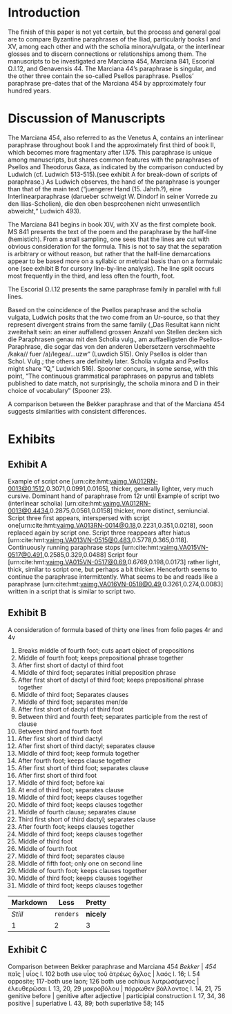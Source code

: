 # Introduction
The finish of this paper is not yet certain, but the process and general goal are to compare Byzantine paraphrases of the Iliad, particularly books I and XV, among each other and with the scholia minora/vulgata, or the interlinear glosses and to discern connections or relationships among them. The manuscripts to be investigated are Marciana 454, Marciana 841, Escorial Ω.I.12, and Genavensis 44. The Marciana 44’s paraphrase is singular, and the other three contain the so-called Psellos paraphrase. Psellos’ paraphrase pre-dates that of the Marciana 454 by approximately four hundred years. 
# Discussion of Manuscripts	
The Marciana 454, also referred to as the Venetus A, contains an interlinear paraphrase throughout book I and the approximately first third of book II, which becomes more fragmentary after I.175. This paraphrase is unique among manuscripts, but shares common features with the paraphrases of Psellos and Theodorus Gaza, as indicated by the comparison conducted by Ludwich (cf. Ludwich 513-515).(see exhibit A for break-down of scripts of paraphrase.) As Ludwich observes, the hand of the paraphrase is younger than that of the main text (“juengerer Hand (15. Jahrh.?), eine Interlinearparaphrase (darueber schweigt W. Dindorf in seiner Vorrede zu den Ilias-Scholien), die den oben besprcohenen nicht unwesentlich abweicht,“ Ludwich 493).

The Marciana 841 begins in book XIV, with XV as the first complete book. MS 841 presents the text of the poem and the paraphrase by the half-line (hemistich). From a small sampling, one sees that the lines are cut with obvious consideration for the formula. This is not to say that the separation is arbitrary or without reason, but rather that the half-line demarcations appear to be based more on a syllabic or metrical basis than on a formulaic one (see exhibit B for cursory line-by-line analysis). The line split occurs most frequently in the third, and less often the fourth, foot.  
	
The Escorial Ω.I.12 presents the same paraphrase family in parallel with full lines. 
	
Based on the coincidence of the Psellos paraphrase and the scholia vulgata, Ludwich posits that the two come from an Ur-source, so that they represent divergent strains from the same family („Das Resultat kann nicht zweitehalt sein: an einer auffallend grossen Anzahl von Stellen decken sich die Paraphrasen genau mit den Scholia vulg., am auffaelligsten die Psellos-Paraphrase, die sogar das von den anderen Uebersetzern verschmaehte /kaka// fuer /a)/legea/...uzw“ (Luwdich 515). Only Psellos is older than Schol. Vulg.; the others are definitely later. Scholia vulgata and Psellos might share “Q,” Ludwich 516). Spooner concurs, in some sense, with this point, “The continuous grammatical paraphrases on papyrus and tablets published to date match, not surprisingly, the scholia minora and D in their choice of vocabulary” (Spooner 23).

A comparison between the Bekker paraphrase and that of the Marciana 454 suggests similarities with consistent differences. 

# Exhibits
## Exhibit A

Example of script one [urn:cite:hmt:vaimg.VA012RN-0013@0.1512,0.3071,0.0991,0.0165], thicker, generally lighter, very much cursive. Dominant hand of paraphrase from 12r until 
Example of script two (interlinear scholia) [urn:cite:hmt:vaimg.VA012RN-0013@0.4434,0.2875,0.0561,0.0158] thicker, more distinct, semiuncial.
Script three first appears, interspersed with script one[urn:cite:hmt:vaimg.VA013RN-0014@0.18,0.2231,0.351,0.0218], soon replaced again by script one.
Script three reappears after hiatus [urn:cite:hmt:vaimg.VA013VN-0515@0.483,0.5778,0.365,0.118].
Continuously running paraphrase stops [urn:cite:hmt:vaimg.VA015VN-0517@0.491,0.2585,0.329,0.0488]
Script four [urn:cite:hmt:vaimg.VA015VN-0517@0.69,0.6769,0.198,0.0173] rather light, thick, similar to script one, but perhaps a bit thicker. Henceforth seems to continue the paraphrase intermittently. 
What seems to be and reads like a paraphrase [urn:cite:hmt:vaimg.VA016VN-0518@0.49,0.3261,0.274,0.0083] written in a script that is similar to script two.
## Exhibit B

A consideration of formula based of thirty one lines from folio pages 4r and 4v

1.  Breaks middle of fourth foot; cuts apart object of prepositions
2.  Middle of fourth foot; keeps prepositional phrase together
3.  After first short of dactyl of third foot
4.  Middle of third foot; separates initial preposition phrase
5.  After first short of dactyl of third foot; keeps prepositional phrase together
6.  Middle of third foot; Separates clauses
7.  Middle of third foot; separates men/de
8.  After first short of dactyl of third foot
9.  Between third and fourth feet; separates participle from the rest of clause
10.  Between third and fourth foot
11.  After first short of third dactyl
12.  After first short of third dactyl; separates clause
13.  Middle of third foot; keep formula together
14.  After fourth foot; keeps clause together
15.  After first short of third foot; separates clause
16.  After first short of third foot
17.  Middle of third foot; before kai
18.  At end of third foot; separates clause
19.  Middle of third foot; keeps clauses together
20.  Middle of third foot; keeps clauses together
21.  Middle of fourth clause; separates clause
22.  Third first short of third dactyl; separates clause
23.  After fourth foot; keeps clauses together
24.  Middle of third foot; keeps clauses together
25.  Middle of third foot
26.  Middle of fourth foot
27.  Middle of third foot; separates clause
28.  Middle of fifth foot; only one on second line
29.  Middle of fourth foot; keeps clauses together
30.  Middle of third foot; keeps clauses together
31.  Middle of third foot; keeps clauses together

Markdown | Less | Pretty
--- | --- | ---
*Still* | `renders` | **nicely**
1 | 2 | 3

## Exhibit C
Comparison between Bekker paraphrase and Marciana 454
*Bekker* | *454* 
 παῖς | υἷος  l. 102 both use υἷος  τοῦ ἀτρέως 
 ὄχλος | λαός l. 16; l. 54 opposite; 117-both use laon; 126 both use ochlous 
 λυτρώσόμενος | ἐλευθερῶσαι l. 13, 20, 29 
 μακροβόλου | πόρρωθεν βάλλοντος l. 14, 21, 75
 genitive before | genitive after
 adjective | participial construction l. 17, 34, 36
 positive | superlative l. 43, 89; both superlative 58; 145
